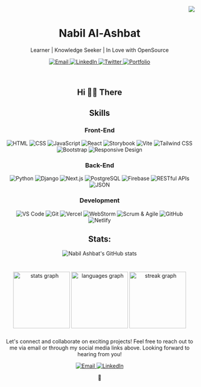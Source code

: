 
<!---
nabily4e-dev/nabily4e-dev is a ✨ special ✨ repository because its `README.md` (this file) appears on your GitHub profile.
You can click the Preview link to take a look at your changes.
--->

<!--- ![Nabil Ashbat's GitHub Repository Contribution stats](https://github-contributor-stats.vercel.app/api?username=nabily4e-dev&hide=B&theme=transparent) --->

<p align="right">
  <img src="https://komarev.com/ghpvc/?username=nabily4e-dev">
</p>

<!-- Name -->
<h1 align="center">Nabil Al-Ashbat</h1>

<!-- A brief description/tagline -->
<p align="center">Learner | Knowledge Seeker | In Love with OpenSource</p>

<!-- Social media links -->
<p align="center">
 <a href="mailto:napil101@gmail.com" target="_blank" rel="noopener noreferrer">
    <img src="https://img.shields.io/badge/-Email-D14836?style=flat-square&logo=gmail&logoColor=white" alt="Email">
  </a>
  <a href="https://www.linkedin.com/in/nabily4e" target="_blank" rel="noopener noreferrer">
    <img src="https://img.shields.io/badge/-LinkedIn-0077B5?style=flat-square&logo=linkedin&logoColor=white" alt="LinkedIn">
  </a>
  <a href="https://twitter.com/nabily4e" target="_blank" rel="noopener noreferrer">
    <img src="https://img.shields.io/badge/-Twitter-1DA1F2?style=flat-square&logo=twitter&logoColor=white" alt="Twitter">
  </a>
  <a href="https://nabilfolio.vercel.app/" target="_blank" rel="noopener noreferrer">
    <img src="https://img.shields.io/badge/-Portfolio-000000?style=flat-square&logo=dev.to&logoColor=white" alt="Portfolio">
  </a>
</p>

<br>

<!-- Introduction/bio -->
<h2 align="center">Hi 👋🏽 There</h2>

<!--- Skills --->
<h2 align="center">Skills</h2>

<h3 align="center">Front-End</h3>

<p align="center">
  <img src="https://img.shields.io/badge/-HTML-E34F26?style=for-the-badge&logo=html5&logoColor=white" alt="HTML">
  <img src="https://img.shields.io/badge/-CSS-1572B6?style=for-the-badge&logo=css3&logoColor=white" alt="CSS">
  <img src="https://img.shields.io/badge/-JavaScript-F7DF1E?style=for-the-badge&logo=javascript&logoColor=black" alt="JavaScript">
  <img src="https://img.shields.io/badge/-React-61DAFB?style=for-the-badge&logo=react&logoColor=black" alt="React">
  <img src="https://img.shields.io/badge/-Storybook-FF4785?style=for-the-badge&logo=storybook&logoColor=white" alt="Storybook">
  <img src="https://img.shields.io/badge/-Vite-646CFF?style=for-the-badge&logo=vite&logoColor=white" alt="Vite">
  <img src="https://img.shields.io/badge/-Tailwind%20CSS-38B2AC?style=for-the-badge&logo=tailwind-css&logoColor=white" alt="Tailwind CSS">
  <img src="https://img.shields.io/badge/-Bootstrap-7952B3?style=for-the-badge&logo=bootstrap&logoColor=white" alt="Bootstrap">
  <img src="https://img.shields.io/badge/-Responsive%20design-00C7B7?style=for-the-badge&logo=responsivedesign&logoColor=white" alt="Responsive Design">
</p>

<h3 align="center">Back-End</h3>

<p align="center">
  <img src="https://img.shields.io/badge/-Python-3776AB?style=for-the-badge&logo=python&logoColor=white" alt="Python">
  <img src="https://img.shields.io/badge/-Django-092E20?style=for-the-badge&logo=django&logoColor=white" alt="Django">
  <img src="https://img.shields.io/badge/-Next.js-000000?style=for-the-badge&logo=next.js&logoColor=white" alt="Next.js">
  <img src="https://img.shields.io/badge/-PostgreSQL-4169E1?style=for-the-badge&logo=postgresql&logoColor=white" alt="PostgreSQL">
  <img src="https://img.shields.io/badge/-Firebase-FFCA28?style=for-the-badge&logo=firebase&logoColor=black" alt="Firebase">
  <img src="https://img.shields.io/badge/-RESTful%20APIs-2F6690?style=for-the-badge&logo=api&logoColor=white" alt="RESTful APIs">
  <img src="https://img.shields.io/badge/-JSON-000000?style=for-the-badge&logo=json&logoColor=white" alt="JSON">
</p>

<h3 align="center">Development</h3>

<p align="center">
  <img src="https://img.shields.io/badge/-VS%20Code-007ACC?style=for-the-badge&logo=visual-studio-code&logoColor=white" alt="VS Code">
  <img src="https://img.shields.io/badge/-Git-F05032?style=for-the-badge&logo=git&logoColor=white" alt="Git">
  <img src="https://img.shields.io/badge/-Vercel-000000?style=for-the-badge&logo=vercel&logoColor=white" alt="Vercel">
  <img src="https://img.shields.io/badge/-WebStorm-000000?style=for-the-badge&logo=webstorm&logoColor=white" alt="WebStorm">
  <img src="https://img.shields.io/badge/-Scrum%20%26%20Agile-6DB33F?style=for-the-badge&logo=agile&logoColor=white" alt="Scrum & Agile">
  <img src="https://img.shields.io/badge/-GitHub-181717?style=for-the-badge&logo=github&logoColor=white" alt="GitHub">
  <img src="https://img.shields.io/badge/-Netlify-00C7B7?style=for-the-badge&logo=netlify&logoColor=white" alt="Netlify">
</p>

<!-- Stats -->
<h2 align="center">Stats:</h2>
<p align="center">
  <img src="https://github-readme-stats.vercel.app/api?username=nabily4e-dev&show_icons=true&theme=transparent&rank_icon=github" alt="Nabil Ashbat's GitHub stats">
</p>

###

<br clear="both">

<div align="center">
  <img src="https://github-readme-stats.vercel.app/api?username=nabily4e-dev&hide_title=false&hide_rank=false&show_icons=true&include_all_commits=true&count_private=true&disable_animations=false&theme=dracula&locale=en&hide_border=false&order=1" height="150" alt="stats graph"  />
  <img src="nabily4e-dev" height="150" alt="languages graph"  />
  <img src="https://streak-stats.demolab.com?user=nabily4e-dev&locale=en&mode=daily&theme=dracula&hide_border=false&border_radius=5&order=3" height="150" alt="streak graph"  />
</div>

###

<!-- A call to action/message -->
<p align="center">Let's connect and collaborate on exciting projects! Feel free to reach out to me via email or through my social media links above. Looking forward to hearing from you!</p>

<p align="center">
 <a href="mailto:napil101@gmail.com" target="_blank" rel="noopener noreferrer">
    <img src="https://img.shields.io/badge/-Email-D14836?style=flat-square&logo=gmail&logoColor=white" alt="Email">
  </a>
  <a href="https://www.linkedin.com/in/nabily4e" target="_blank" rel="noopener noreferrer">
    <img src="https://img.shields.io/badge/-LinkedIn-0077B5?style=flat-square&logo=linkedin&logoColor=white" alt="LinkedIn">
  </a>
</p>

<p align="center"> 💙 </p>
